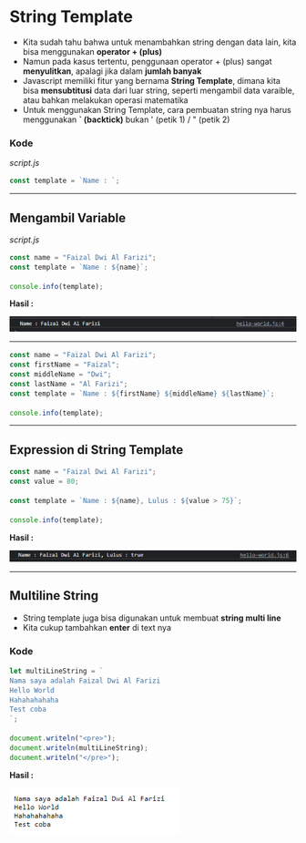 # String Template

-   Kita sudah tahu bahwa untuk menambahkan string dengan data lain, kita bisa menggunakan **operator + (plus)**
-   Namun pada kasus tertentu, penggunaan operator + (plus) sangat **menyulitkan**, apalagi jika dalam **jumlah banyak**
-   Javascript memiliki fitur yang bernama **String Template**, dimana kita bisa **mensubtitusi** data dari luar string, seperti mengambil data varaible, atau bahkan melakukan operasi matematika
-   Untuk menggunakan String Template, cara pembuatan string nya harus menggunakan **` (backtick)** bukan ' (petik 1) / " (petik 2)

### Kode

_script.js_

```js
const template = `Name : `;
```

---

## Mengambil Variable

_script.js_

```js
const name = "Faizal Dwi Al Farizi";
const template = `Name : ${name}`;

console.info(template);
```

**Hasil :**

![1](../assets/img/12/1.PNG)

---

```js
const name = "Faizal Dwi Al Farizi";
const firstName = "Faizal";
const middleName = "Dwi";
const lastName = "Al Farizi";
const template = `Name : ${firstName} ${middleName} ${lastName}`;

console.info(template);
```

---

## Expression di String Template

```js
const name = "Faizal Dwi Al Farizi";
const value = 80;

const template = `Name : ${name}, Lulus : ${value > 75}`;

console.info(template);
```

**Hasil :**

![2](../assets/img/12/2.PNG)

---

## Multiline String

-   String template juga bisa digunakan untuk membuat **string multi line**
-   Kita cukup tambahkan **enter** di text nya

### Kode

```js
let multiLineString = `
Nama saya adalah Faizal Dwi Al Farizi
Hello World
Hahahahahaha
Test coba
`;

document.writeln("<pre>");
document.writeln(multiLineString);
document.writeln("</pre>");
```

**Hasil :**

![3](../assets/img/12/3.PNG)
